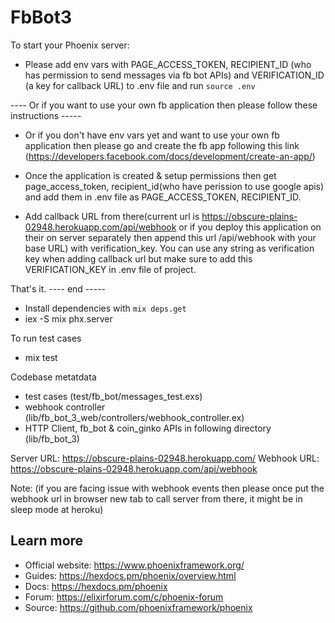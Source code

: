 # FbBot3

To start your Phoenix server:

* Please add env vars with PAGE_ACCESS_TOKEN, RECIPIENT_ID (who has permission to send messages via fb bot APIs)
  and VERIFICATION_ID (a key for callback URL) to .env file and run `source .env`

---- Or if you want to use your own fb application then please follow these instructions -----

* Or if you don't have env vars yet and want to use your own fb application then please go and create the fb 
  app following this link (https://developers.facebook.com/docs/development/create-an-app/)

* Once the application is created & setup permissions then get page_access_token, recipient_id(who have perission to use google apis)
  and add them in .env file as PAGE_ACCESS_TOKEN, RECIPIENT_ID.

* Add callback URL from there(current url is https://obscure-plains-02948.herokuapp.com/api/webhook or if you deploy this application on their on server separately then append this url /api/webhook with your base URL) with verification_key. You can use any string as verification key when adding callback url but make sure to add this VERIFICATION_KEY in .env file of project.

That's it.
---- end -----

* Install dependencies with `mix deps.get`
* iex -S mix phx.server

To run test cases

* mix test

Codebase metatdata

* test cases (test/fb_bot/messages_test.exs)
* webhook controller (lib/fb_bot_3_web/controllers/webhook_controller.ex)
* HTTP Client, fb_bot & coin_ginko APIs in following directory (lib/fb_bot_3)

Server URL: https://obscure-plains-02948.herokuapp.com/
Webhook URL: https://obscure-plains-02948.herokuapp.com/api/webhook

Note: (if you are facing issue with webhook events then please once put the webhook url in browser new tab to call server from there, it might be in sleep mode at heroku)
## Learn more

  * Official website: https://www.phoenixframework.org/
  * Guides: https://hexdocs.pm/phoenix/overview.html
  * Docs: https://hexdocs.pm/phoenix
  * Forum: https://elixirforum.com/c/phoenix-forum
  * Source: https://github.com/phoenixframework/phoenix
